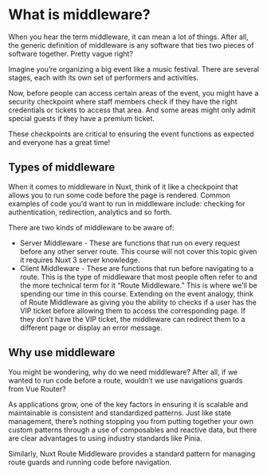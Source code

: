 # What is middleware?

When you hear the term middleware, it can mean a lot of things. After all, the generic definition of middleware is any software that ties two pieces of software together. Pretty vague right?

Imagine you’re organizing a big event like a music festival. There are several stages, each with its own set of performers and activities.

Now, before people can access certain areas of the event, you might have a security checkpoint where staff members check if they have the right credentials or tickets to access that area. And some areas might only admit special guests if they have a premium ticket.

These checkpoints are critical to ensuring the event functions as expected and everyone has a great time!

## Types of middleware

When it comes to middleware in Nuxt, think of it like a checkpoint that allows you to run some code before the page is rendered. Common examples of code you’d want to run in middleware include: checking for authentication, redirection, analytics and so forth.

There are two kinds of middleware to be aware of:

- Server Middleware - These are functions that run on every request before any other server route. This course will not cover this topic given it requires Nuxt 3 server knowledge.
- Client Middleware - These are functions that run before navigating to a route. This is the type of middleware that most people often refer to and the more technical term for it “Route Middleware.” This is where we’ll be spending our time in this course.
Extending on the event analogy, think of Route Middleware as giving you the ability to checks if a user has the VIP ticket before allowing them to access the corresponding page. If they don’t have the VIP ticket, the middleware can redirect them to a different page or display an error message.

## Why use middleware

You might be wondering, why do we need middleware? After all, if we wanted to run code before a route, wouldn’t we use navigations guards from Vue Router?

As applications grow, one of the key factors in ensuring it is scalable and maintainable is consistent and standardized patterns. Just like state management, there’s nothing stopping you from putting together your own custom patterns through a use of composables and reactive data, but there are clear advantages to using industry standards like Pinia.

Similarly, Nuxt Route Middleware provides a standard pattern for managing route guards and running code before navigation.
